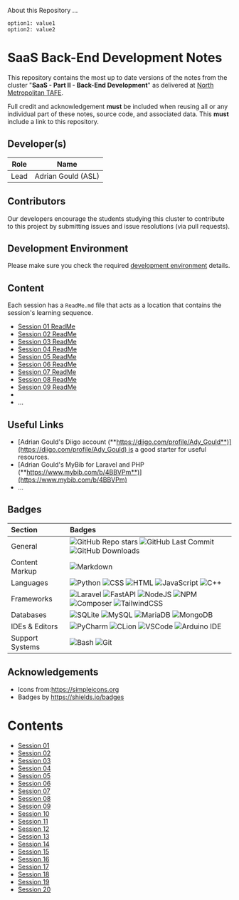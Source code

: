 About this Repository
...


```table-of-contents
option1: value1
option2: value2
```

# SaaS Back-End Development Notes

This repository contains the most up to date versions of the notes from the cluster "**SaaS - Part II - Back-End Development**" as delivered at [North Metropolitan TAFE](https://northmetrotafe.wa.edu.au).

Full credit and acknowledgement **must** be included when reusing all or any individual part of these notes, source code, and associated data. This **must** include a link to this repository.

## Developer(s)

| Role | Name |
| ---- | ---- |
| Lead | Adrian Gould (ASL)     |

## Contributors

Our developers encourage the students studying this cluster to contribute to this project by submitting issues and issue resolutions (via pull requests).

## Development Environment

Please make sure you check the required [development environment](S01-Development-Environments.md) details.

## Content

Each session has a `ReadMe.md` file that acts as a location that contains the session's learning sequence.

- [Session 01 ReadMe](Session-01/ReadMe.md)
- [Session 02 ReadMe](Session-02/ReadMe)
- [Session 03 ReadMe](Session-03/ReadMe.md)
- [Session 04 ReadMe](Session-04/ReadMe.md)
- [Session 05 ReadMe](Session-05/ReadMe.md)
- [Session 06 ReadMe](Session-06/ReadMe.md)
- [Session 07 ReadMe](Session-07/ReadMe.md)
- [Session 08 ReadMe](Session-08/ReadMe.md)
- [Session 09 ReadMe](Session-09/ReadMe.md)
- 
- ...


## Useful Links

- [Adrian Gould's Diigo account (**https://diigo.com/profile/Ady_Gould**)](https://diigo.com/profile/Ady_Gould) is a good starter for useful resources.
- [Adrian Gould's MyBib for Laravel and PHP (**https://www.mybib.com/b/4BBVPm**)](https://www.mybib.com/b/4BBVPm)
- ...

## Badges

| Section         | Badges                                                                                                                                                                                                                                                                                                                                                                                                                                                                                                                                                                                                                                                          |
| :-------------- | :-------------------------------------------------------------------------------------------------------------------------------------------------------------------------------------------------------------------------------------------------------------------------------------------------------------------------------------------------------------------------------------------------------------------------------------------------------------------------------------------------------------------------------------------------------------------------------------------------------------------------------------------------------------- |
| General         | ![GitHub Repo stars](https://img.shields.io/github/stars/AdyGCode/ICT50220-InterRIoT-Notes?style=for-the-badge) ![GitHub Last Commit](https://img.shields.io/github/last-commit/AdyGCode/ICT50220-InterRIoT-Notes?style=for-the-badge) ![GitHub Downloads](https://img.shields.io/github/downloads/AdyGCode/ICT50220-InterRIoT-Notes/total?style=for-the-badge)                                                                                                                                                                                                                                                                                                 |
| Content Markup  | ![Markdown](https://img.shields.io/badge/markdown-000000.svg?style=for-the-badge&logo=markdown&logoColor=white)                                                                                                                                                                                                                                                                                                                                                                                                                                                                                                                                                 |
| Languages       | ![Python](https://img.shields.io/badge/python-000000?style=for-the-badge&logo=python&logoColor=#3776AB) ![CSS](https://img.shields.io/badge/css3-000000?style=for-the-badge&logo=css3&logoColor=1572B6) ![HTML](https://img.shields.io/badge/html5-000000?style=for-the-badge&logo=html5&logoColor=E34F26) ![JavaScript](https://img.shields.io/badge/javascript-000000?style=for-the-badge&logo=javascript&logoColor=F7DF1E) ![C++](https://img.shields.io/badge/c++-000000?style=for-the-badge&logo=cplusplus&logoColor=F7DF1E)                                                                                                                               |
| Frameworks      | ![Laravel](https://img.shields.io/badge/laravel-FF2D20?style=for-the-badge&logo=laravel&logoColor=ffffff) ![FastAPI](https://img.shields.io/badge/FASTAPI-009688?style=for-the-badge&logo=fastapi&logoColor=ffffff) ![NodeJS](https://img.shields.io/badge/node.js-5FA04E?style=for-the-badge&logo=nodedotjs&logoColor=ffffff) ![NPM](https://img.shields.io/badge/npm-CB3837?style=for-the-badge&logo=npm&logoColor=ffffff) ![Composer](https://img.shields.io/badge/composer-3670A0?style=for-the-badge&logo=composer&logoColor=ffffff) ![TailwindCSS](https://img.shields.io/badge/tailwindcss-06B6D4?style=for-the-badge&logo=tailwindcss&logoColor=ffffff) |
| Databases       | ![SQLite](https://img.shields.io/badge/SQLite-003B57?style=for-the-badge&logo=sqlite&logoColor=ffffff) ![MySQL](https://img.shields.io/badge/MySQL-4479A1?style=for-the-badge&logo=mysql&logoColor=ffffff) ![MariaDB](https://img.shields.io/badge/mariadb-003545?style=for-the-badge&logo=mariadb&logoColor=ffffff) ![MongoDB](https://img.shields.io/badge/mongodb-47A248?style=for-the-badge&logo=mongodb&logoColor=ffffff)                                                                                                                                                                                                                                  |
| IDEs & Editors  | ![PyCharm](https://img.shields.io/badge/pycharm-000000?style=for-the-badge&logo=pycharm&logoColor=ffffff) ![CLion](https://img.shields.io/badge/clion-000000?style=for-the-badge&logo=clion&logoColor=ffffff) ![VSCode](https://img.shields.io/badge/vscode-000000?style=for-the-badge&logo=vscode&logoColor=ffffff) ![Arduino IDE](https://img.shields.io/badge/ardunio-000000?style=for-the-badge&logo=arduino&logoColor=ffffff)                                                                                                                                                                                                                              |
| Support Systems | ![Bash](https://img.shields.io/badge/bash-4EAA25?style=for-the-badge&logo=gnubash&logoColor=ffffff) ![Git](https://img.shields.io/badge/git-F05032?style=for-the-badge&logo=git&logoColor=ffffff)                                                                                                                                                                                                                                                                                                                                                                                                                                                               |



## Acknowledgements

- Icons from:https://simpleicons.org
- Badges by https://shields.io/badges


# Contents

- [Session 01](S01-Introduction.md)
- [Session 02](Session-02/index.md)
- [Session 03](Session-03/index.md)
- [Session 04](Session-04/index.md)
- [Session 05](Session-05/index.md)
- [Session 06](Session-06/index.md)
- [Session 07](Session-07/index.md)
- [Session 08](Session-08/index.md)
- [Session 09](Session-09/index.md)
- [Session 10](Session-10/index.md)
- [Session 11](Session-11/index.md)
- [Session 12](Session-12/index.md)
- [Session 13](Session-13/index.md)
- [Session 14](Session-14/index.md)
- [Session 15](Session-15/index.md)
- [Session 16](Session-16/index.md)
- [Session 17](Session-17/index.md)
- [Session 18](Session-18/index.md)
- [Session 19](Session-19/index.md)
- [Session 20](Session-20/index.md)

